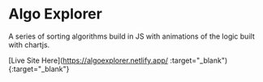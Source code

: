 # Algo Explorer

A series of sorting algorithms build in JS with animations of the logic built with chartjs.   

[Live Site Here](https://algoexplorer.netlify.app/ :target="\_blank"){:target="\_blank"}
